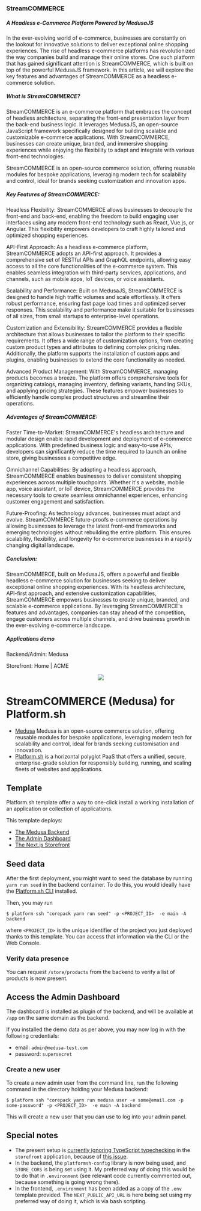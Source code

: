 
### StreamCOMMERCE
##### A Headless e-Commerce Platform Powered by MedusaJS

In the ever-evolving world of e-commerce, businesses are constantly on the lookout for innovative solutions to deliver exceptional online shopping experiences. The rise of headless e-commerce platforms has revolutionized the way companies build and manage their online stores. One such platform that has gained significant attention is StreamCOMMERCE, which is built on top of the powerful MedusaJS framework. In this article, we will explore the key features and advantages of StreamCOMMERCE as a headless e-commerce solution.

##### What is StreamCOMMERCE?
StreamCOMMERCE is an e-commerce platform that embraces the concept of headless architecture, separating the front-end presentation layer from the back-end business logic. It leverages MedusaJS, an open-source JavaScript framework specifically designed for building scalable and customizable e-commerce applications. With StreamCOMMERCE, businesses can create unique, branded, and immersive shopping experiences while enjoying the flexibility to adapt and integrate with various front-end technologies.

StreamCOMMERCE is an open-source commerce solution, offering reusable modules for bespoke applications, leveraging modern tech for scalability and control, ideal for brands seeking customization and innovation apps.

##### Key Features of StreamCOMMERCE:
Headless Flexibility: StreamCOMMERCE allows businesses to decouple the front-end and back-end, enabling the freedom to build engaging user interfaces using any modern front-end technology such as React, Vue.js, or Angular. This flexibility empowers developers to craft highly tailored and optimized shopping experiences.

API-First Approach: As a headless e-commerce platform, StreamCOMMERCE adopts an API-first approach. It provides a comprehensive set of RESTful APIs and GraphQL endpoints, allowing easy access to all the core functionalities of the e-commerce system. This enables seamless integration with third-party services, applications, and channels, such as mobile apps, IoT devices, or voice assistants.

Scalability and Performance: Built on MedusaJS, StreamCOMMERCE is designed to handle high traffic volumes and scale effortlessly. It offers robust performance, ensuring fast page load times and optimized server responses. This scalability and performance make it suitable for businesses of all sizes, from small startups to enterprise-level operations.

Customization and Extensibility: StreamCOMMERCE provides a flexible architecture that allows businesses to tailor the platform to their specific requirements. It offers a wide range of customization options, from creating custom product types and attributes to defining complex pricing rules. Additionally, the platform supports the installation of custom apps and plugins, enabling businesses to extend the core functionality as needed.

Advanced Product Management: With StreamCOMMERCE, managing products becomes a breeze. The platform offers comprehensive tools for organizing catalogs, managing inventory, defining variants, handling SKUs, and applying pricing strategies. These features empower businesses to efficiently handle complex product structures and streamline their operations.

##### Advantages of StreamCOMMERCE:
Faster Time-to-Market: StreamCOMMERCE's headless architecture and modular design enable rapid development and deployment of e-commerce applications. With predefined business logic and easy-to-use APIs, developers can significantly reduce the time required to launch an online store, giving businesses a competitive edge.

Omnichannel Capabilities: By adopting a headless approach, StreamCOMMERCE enables businesses to deliver consistent shopping experiences across multiple touchpoints. Whether it's a website, mobile app, voice assistant, or IoT device, StreamCOMMERCE provides the necessary tools to create seamless omnichannel experiences, enhancing customer engagement and satisfaction.

Future-Proofing: As technology advances, businesses must adapt and evolve. StreamCOMMERCE future-proofs e-commerce operations by allowing businesses to leverage the latest front-end frameworks and emerging technologies without rebuilding the entire platform. This ensures scalability, flexibility, and longevity for e-commerce businesses in a rapidly changing digital landscape.

##### Conclusion:
StreamCOMMERCE, built on MedusaJS, offers a powerful and flexible headless e-commerce solution for businesses seeking to deliver exceptional online shopping experiences. With its headless architecture, API-first approach, and extensive customization capabilities, StreamCOMMERCE empowers businesses to create unique, branded, and scalable e-commerce applications. By leveraging StreamCOMMERCE's features and advantages, companies can stay ahead of the competition, engage customers across multiple channels, and drive business growth in the ever-evolving e-commerce landscape.

##### Applications demo
Backend/Admin: Medusa 

Storefront: Home | ACME 


<p align="center">
<a href="https://console.platform.sh/projects/create-project/?template=https://github.com/platformista/medusa/blob/main/template-definition.yaml&utm_campaign=deploy_on_platform?utm_medium=button&utm_source=affiliate_links&utm_content=https://github.com/platformista/medusa/blob/main/template-definition.yaml" target="_blank" title="Deploy with Platform.sh"><img src="https://platform.sh/images/deploy/deploy-button-lg-blue.svg"></a>
</p>

# StreamCOMMERCE (Medusa) for Platform.sh

- [Medusa](https://medusajs.com) Medusa is an open-source commerce solution, offering reusable modules for bespoke applications, leveraging modern tech for scalability and control, ideal for brands seeking customisation and innovation.
- [Platform.sh](https://platform.sh) is a horizontal polyglot PaaS that offers a unified, secure, enterprise-grade solution for responsibly building, running, and scaling fleets of websites and applications.

## Template

Platform.sh template offer a way to one-click install a working installation of an application or collection of applications. 

This template deploys:

- [The Medusa Backend](https://docs.medusajs.com/development/backend/install)
- [The Admin Dashboard](https://docs.medusajs.com/admin/quickstart)
- [The Next.js Storefront](https://docs.medusajs.com/starters/nextjs-medusa-starter)

## Seed data

After the first deployment, you might want to seed the database by running `yarn run seed` in the backend container.
To do this, you would ideally have the [Platform.sh CLI](https://github.com/platformsh/cli) installed. 

Then, you may run

```shell
$ platform ssh "corepack yarn run seed" -p <PROJECT_ID>  -e main -A backend
```

where `<PROJECT_ID>` is the unique identifier of the project you just deployed thanks to this template. You can access that information via the CLI or the Web Console. 

### Verify data presence

You can request `/store/products` from the backend to verify a list of products is now present.

## Access the Admin Dashboard

The dashboard is installed as plugin of the backend, and will be available at `/app` on the same domain as the backend.

If you installed the demo data as per above, you may now log in with the following credentials:

- email: `admin@medusa-test.com`
- password: `supersecret`

### Create a new user

To create a new admin user from the command line, run the following command in the directory holding your Medusa backend:

```shell
$ platform ssh "corepack yarn run medusa user -e some@email.com -p some-password" -p <PROJECT_ID>  -e main -A backend
```

This will create a new user that you can use to log into your admin panel.

## Special notes

- The present setup is [currently ignoring TypeScript typechecking](/blob/main/storefront/next.config.js#L10-L16) in the `storefront` application, because of [this issue](https://github.com/medusajs/medusa/issues/4060).
- In the backend, the `platformsh-config` library is now being used, and `STORE_CORS` is being set using it. My preferred way of doing this would be to do that in `.environment` (see relevant code currently commented out, because something is going wrong there).
- In the frontend, `.environment` has been added as a copy of the `.env` template provided. The `NEXT_PUBLIC_API_URL` is here being set using my preferred way of doing it, which is via bash scripting.
